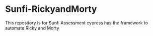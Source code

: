 # Sunfi-RickyandMorty
This repository is for Sunfi Assessment cypress has the framework to automate Ricky and Morty 
